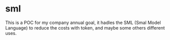 # sml
This is a POC for my company annual goal, it hadles the SML (Smal Model Language) to reduce the costs with token, and maybe some others different uses.
